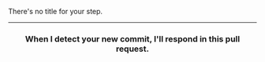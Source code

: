 There's no title for your step.

<hr>
<h3 align="center">When I detect your new commit, I'll respond in this pull request.</h3>

